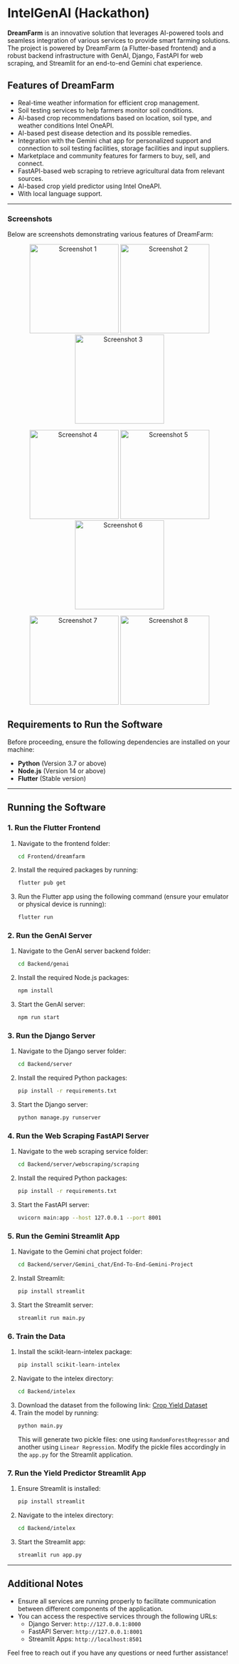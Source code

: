 
# IntelGenAI (Hackathon)

**DreamFarm** is an innovative solution that leverages AI-powered tools and seamless integration of various services to provide smart farming solutions. The project is powered by DreamFarm (a Flutter-based frontend) and a robust backend infrastructure with GenAI, Django, FastAPI for web scraping, and Streamlit for an end-to-end Gemini chat experience.

## Features of DreamFarm
- Real-time weather information for efficient crop management.
- Soil testing services to help farmers monitor soil conditions.
- AI-based crop recommendations based on location, soil type, and weather conditions Intel OneAPI.
- AI-based pest disease detection and its possible remedies.
- Integration with the Gemini chat app for personalized support and connection to soil testing facilities, storage facilities and input suppliers.
- Marketplace and community features for farmers to buy, sell, and connect.
- FastAPI-based web scraping to retrieve agricultural data from relevant sources.
- AI-based crop yield predictor using Intel OneAPI.
- With local language support.


---

### Screenshots

Below are screenshots demonstrating various features of DreamFarm:

<p align="center">
  <img src="https://res.cloudinary.com/dt0ltaylj/image/upload/v1728101993/Screenshot_1728101830_yqzyip.png" alt="Screenshot 1" width="200"/>
  <img src="https://res.cloudinary.com/dt0ltaylj/image/upload/v1728102006/Screenshot_1728101851_esqis8.png" alt="Screenshot 2" width="200"/>
  <img src="https://res.cloudinary.com/dt0ltaylj/image/upload/v1728102031/Screenshot_1728101867_mbmreo.png" alt="Screenshot 3" width="200"/>
</p>

<p align="center">
  <img src="https://res.cloudinary.com/dt0ltaylj/image/upload/v1728102068/Screenshot_1728101906_i50fjh.png" alt="Screenshot 4" width="200"/>
  <img src="https://res.cloudinary.com/dt0ltaylj/image/upload/v1728102076/Screenshot_1728101911_bdhopw.png" alt="Screenshot 5" width="200"/>
  <img src="https://res.cloudinary.com/dt0ltaylj/image/upload/v1728102931/Screenshot_1728102845_it2adk.png" alt="Screenshot 6" width="200" >
</p>

<p align="center">
  <img src="https://res.cloudinary.com/dt0ltaylj/image/upload/v1728102952/Screenshot_1728102872_ptu2ae.png" alt="Screenshot 7" width="200"/>
  <img src="https://res.cloudinary.com/dt0ltaylj/image/upload/v1728102985/Screenshot_1728102909_pvbwmx.png" alt="Screenshot 8" width="200"/>
</p>

## Requirements to Run the Software

Before proceeding, ensure the following dependencies are installed on your machine:

- **Python** (Version 3.7 or above)
- **Node.js** (Version 14 or above)
- **Flutter** (Stable version)

---

## Running the Software

### 1. Run the Flutter Frontend
1. Navigate to the frontend folder:
   ```bash
   cd Frontend/dreamfarm
   ```
2. Install the required packages by running:
   ```bash
   flutter pub get
   ```
3. Run the Flutter app using the following command (ensure your emulator or physical device is running):
   ```bash
   flutter run
   ```

### 2. Run the GenAI Server
1. Navigate to the GenAI server backend folder:
   ```bash
   cd Backend/genai
   ```
2. Install the required Node.js packages:
   ```bash
   npm install
   ```
3. Start the GenAI server:
   ```bash
   npm run start
   ```

### 3. Run the Django Server
1. Navigate to the Django server folder:
   ```bash
   cd Backend/server
   ```
2. Install the required Python packages:
   ```bash
   pip install -r requirements.txt
   ```
3. Start the Django server:
   ```bash
   python manage.py runserver
   ```

### 4. Run the Web Scraping FastAPI Server
1. Navigate to the web scraping service folder:
   ```bash
   cd Backend/server/webscraping/scraping
   ```
2. Install the required Python packages:
   ```bash
   pip install -r requirements.txt
   ```
3. Start the FastAPI server:
   ```bash
   uvicorn main:app --host 127.0.0.1 --port 8001
   ```

### 5. Run the Gemini Streamlit App
1. Navigate to the Gemini chat project folder:
   ```bash
   cd Backend/server/Gemini_chat/End-To-End-Gemini-Project
   ```
2. Install Streamlit:
   ```bash
   pip install streamlit
   ```
3. Start the Streamlit server:
   ```bash
   streamlit run main.py
   ```

### 6. Train the Data
1. Install the scikit-learn-intelex package:
   ```bash
   pip install scikit-learn-intelex
   ```
2. Navigate to the intelex directory:
   ```bash
   cd Backend/intelex
   ```
3. Download the dataset from the following link: [Crop Yield Dataset](https://www.kaggle.com/datasets/samuelotiattakorah/agriculture-crop-yield)
4. Train the model by running:
   ```bash
   python main.py
   ```
   This will generate two pickle files: one using `RandomForestRegressor` and another using `Linear Regression`. Modify the pickle files accordingly in the `app.py` for the Streamlit application.

### 7. Run the Yield Predictor Streamlit App
1. Ensure Streamlit is installed:
   ```bash
   pip install streamlit
   ```
2. Navigate to the intelex directory:
   ```bash
   cd Backend/intelex
   ```
3. Start the Streamlit app:
   ```bash
   streamlit run app.py
   ```

---

## Additional Notes
- Ensure all services are running properly to facilitate communication between different components of the application.
- You can access the respective services through the following URLs:
  - Django Server: `http://127.0.0.1:8000`
  - FastAPI Server: `http://127.0.0.1:8001`
  - Streamlit Apps: `http://localhost:8501`
  
Feel free to reach out if you have any questions or need further assistance!
